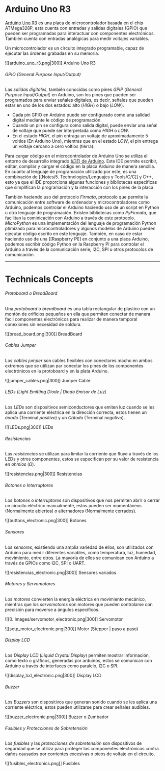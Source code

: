 # Arduino Uno R3

[Arduino Uno R3](https://docs.arduino.cc/hardware/uno-rev3/#suggested-libraries) es una placa de microcontrolador basada en el chip ATMega328P, esta cuenta con entradas y salidas digitales (GPIO) que pueden ser programadas para interactuar con componentes electrónicos. También cuenta con entradas analógicas para medir voltajes variables.

Un microcontrolador es un circuito integrado programable, capaz de ejecutar las órdenes grabadas en su memoria.

![[arduino_uno_r3.png|300]]
Arduino Uno R3 
###### GPIO (General Purpose Input/Output)

Las *salidas digitales*, también conocidas como pines *GPIP* (*General Purpose Input/Output*) en Arduino, son los pines que pueden ser programados para enviar señales digitales, es decir, señales que pueden estar en uno de los dos estados: alto (*HIGH*) o bajo (*LOW*). 

- Cada pin GPIO en Arduino puede ser configurado como una salidad digital mediante le código de programación.
- Cuando un pin se configura como salida digital, puede enviar una señal de voltaje que puede ser interpretada como *HIGH* o *LOW*.
- En el estado *HIGH*, el pin entraga un voltaje de aproximadamente 5 voltios (En Arduino Uno), mientras que en el estado *LOW*, el pin entrega un voltaje cercano a cero voltios (tierra).

Para cargar código en el microcontrolador de Arduino Uno se utiliza el entorno de desarrollo integrado [(*IDE*) de Arduino](https://www.arduino.cc/en/software). Este IDE permite escribir, editar, compilar y cargar el código en la placa Arduino de manera sencilla. En cuanto al lenguaje de programación utilizado por este, es una combinación de [[Notes/5. Technologies/Lenguajes y Tools/C/C]] y C++, esto ya que el IDE proporciona algunas funciones y bibliotecas específicas que simplifican la programación y la interacción con los pines de la placa. 

También haciendo uso del protocolo *Firmata*, protocolo que permite la comunicación entre software de ordenador y microcontroladores como Arduino, podemos controlar el Arduino haciendo uso de un script en Python u otro lenguaje de programación. Existen bibliotecas como *PyFirmata*, que facilitan la cominicación con Arduino a través de este protocolo. *MicroPython* es una implementación del lenguaje de programación Python ptimizado para microcontroladores y algunos modelos de Arduino pueden ejecutar código escrito en este lenguaje. También, en caso de estar haciendo uso de una [[Raspberry PI]] en conjunto a una placa Arduino, podemos escribir código Python en la Raspberry PI para controlar el Arduino a través de la comunicación serie, I2C, SPI u otros protocolos de comunicación.

-----
# Technicals Concepts
###### Protoboard o BreadBoard

Una *protoboard* o *breadboard* es una tabla rectangular de plastico con un montón de orificios pequeños en ella que permiten conectar de manera facil componentes electrónicos para realizar de manera temporal conexiones sin necesidad de soldura.

![[bread_board.png|300]]
BreadBoard
###### Cables Jumper

Los *cables jumper* son cables flexibles con conectores macho en ambos extremos que se utilizan par conectar los pines de los componentes electrónicos en la protoboard y en la plata Arduino.

![[jumper_cables.png|300]]
Jumper Cable
###### LEDs (Light Emitting Diode | Diodo Emisor de Luz)

Los *LEDs* son dispositivos semiconductores que emiten luz cuando se les aplica una corriente eléctrica en la dirección correcta, estos tienen un *ánodo* (Terminal *positivo*) y un *Cátodo* (Terminal *negativo*).

![[LEDs.png|300]]
LEDs
###### Resistencias 

Las *resistencias* se utilizan para limitar la corriente que fluye a través de los LEDs y otros componentes, estos se especifican por su valor de resistencia en *ohmios* (*Ω*).

![[resistencias.png|300]]
Resistencias
###### Botones o Interruptores

Los *botones* o *interruptores* son dispositivos que nos permiten abrir o cerrar un circuito eléctrico manualmente, estos pueden ser momentáneos (Normalmente abiertos) o alternadores (Normalmente cerrados).

![[buttons_electronic.png|300]]
Botones
###### Sensores

Los *sensores*, existiendo una amplia variedad de ellos, son utilizados con Arduino para medir diferentes variables, como temperatura, luz, humedad, movimiento, entre otros. La mayoría de ellos se comunican con Arduino a través de GPIOs como I2C, SPI o UART.

![[resistencias_electronic.png|300]]
Sensores variados
###### Motores y Servomotores

Los *motores* convierten la energía eléctrica en movimiento mecánico, mientras que los *servomotores* son motores que pueden controlarse con precisión para moverse a ángulos específicos.

![[0. Images/servomotor_electronic.png|300]]
Servomotor

![[setp_motor_electronic.png|300]]
Motor (Stepper | paso a paso)
###### Display LCD

Los *Display LCD* (*Liquid Crystal Display*) permiten mostrar información, como texto o gráficos, generadas por arduinos, estos se comunican con Arduino a través de interfaces como paralelo, I2C o SPI.

![[display_lcd_electronic.png|300]]
Display LCD
###### Buzzer

Los *Buzzers* son dispositivos que generan sonido cuando se les aplica una corriente eléctrica, estos pueden utilizarse para crear señales audibles.

![[buzzer_electronic.png|300]]
Buzzer o Zumbador
###### Fusibles y Protecciones de Sobretensión

Los *fusibles* y las *protecciones de sobretensión* son dispositivos de seguridad que se utiliza para proteger los componentes electrónicos contra daños causados por corrientes excesivas o picos de voltaje en el circuito.

![[fusibles_electronics.png]]
Fusibles